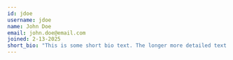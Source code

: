 ```yaml
---
id: jdoe
username: jdoe
name: John Doe
email: john.doe@email.com
joined: 2-13-2025
short_bio: "This is some short bio text. The longer more detailed text can be added below in the markdown file."
---
```

